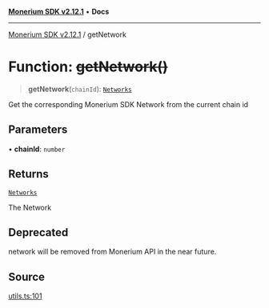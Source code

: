 [**Monerium SDK v2.12.1**](../README.md) • **Docs**

---

[Monerium SDK v2.12.1](../README.md) / getNetwork

# Function: ~~getNetwork()~~

> **getNetwork**(`chainId`): [`Networks`](../type-aliases/Networks.md)

Get the corresponding Monerium SDK Network from the current chain id

## Parameters

• **chainId**: `number`

## Returns

[`Networks`](../type-aliases/Networks.md)

The Network

## Deprecated

network will be removed from Monerium API in the near future.

## Source

[utils.ts:101](https://github.com/monerium/js-monorepo/blob/510d89096a606a615f5ce0c00a69ec9c89563e68/packages/sdk/src/utils.ts#L101)
